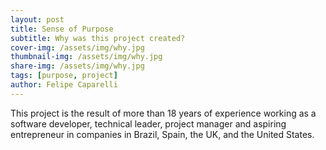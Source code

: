 ```yaml
---
layout: post
title: Sense of Purpose
subtitle: Why was this project created?
cover-img: /assets/img/why.jpg
thumbnail-img: /assets/img/why.jpg
share-img: /assets/img/why.jpg
tags: [purpose, project]
author: Felipe Caparelli
---
```


This project is the result of more than 18 years of experience working as a software developer, technical leader, project manager and aspiring entrepreneur in companies in Brazil, Spain, the UK, and the United States.

